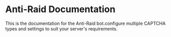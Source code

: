 # Anti-Raid Documentation

This is the documentation for the Anti-Raid bot.configure multiple CAPTCHA types and settings to suit your server's requirements.